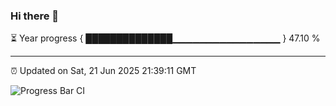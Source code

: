 ### Hi there 👋

⏳ Year progress { ██████████████▁▁▁▁▁▁▁▁▁▁▁▁▁▁▁▁ } 47.10 %

---

⏰ Updated on Sat, 21 Jun 2025 21:39:11 GMT

![Progress Bar CI](https://github.com/IshwaranRudhara/GIT-ACTION/workflows/Progress%20Bar%20CI/badge.svg)
